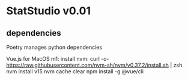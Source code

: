 # StatStudio v0.01

## dependencies

Poetry manages python dependencies

Vue.js for MacOS m1:
install nvm:
curl -o- https://raw.githubusercontent.com/nvm-sh/nvm/v0.37.2/install.sh | zsh  
nvm install v15 
nvm cache clear
npm install -g @vue/cli